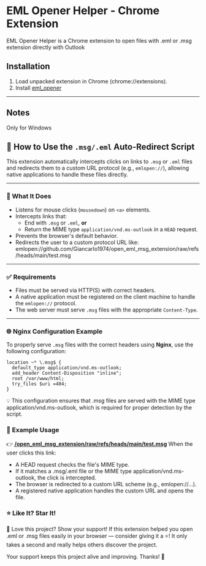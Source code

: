 # EML Opener Helper - Chrome Extension

EML Opener Helper is a Chrome extension to open files with .eml or .msg extension directly with Outlook

## Installation
1. Load unpacked extension in Chrome (chrome://extensions).
2. Install [eml_opener](https://github.com/Giancarlo1974/open_eml_msg_extension/blob/main/install.md)
---

## Notes
Only for Windows


## 📄 How to Use the `.msg/.eml` Auto-Redirect Script

This extension automatically intercepts clicks on links to `.msg` or `.eml` files and redirects them to a custom URL protocol (e.g., `emlopen://`), allowing native applications to handle these files directly.

---

### 🧠 What It Does

- Listens for mouse clicks (`mousedown`) on `<a>` elements.
- Intercepts links that:
  - End with `.msg` or `.eml`, **or**
  - Return the MIME type `application/vnd.ms-outlook` in a `HEAD` request.
- Prevents the browser's default behavior.
- Redirects the user to a custom protocol URL like:
emlopen://github.com/Giancarlo1974/open_eml_msg_extension/raw/refs/heads/main/test.msg

---

### ✅ Requirements

- Files must be served via HTTP(S) with correct headers.
- A native application must be registered on the client machine to handle the `emlopen://` protocol.
- The web server must serve `.msg` files with the appropriate `Content-Type`.

---

### 🌐 Nginx Configuration Example

To properly serve `.msg` files with the correct headers using **Nginx**, use the following configuration:

```nginx
location ~* \.msg$ {
  default_type application/vnd.ms-outlook;
  add_header Content-Disposition "inline";
  root /var/www/html;
  try_files $uri =404;
}
```

💡 This configuration ensures that .msg files are served with the MIME type application/vnd.ms-outlook, which is required for proper detection by the script.


### 🧪 Example Usage
👉 [**/open_eml_msg_extension/raw/refs/heads/main/test.msg**](https://github.com/Giancarlo1974/open_eml_msg_extension/raw/refs/heads/main/test.msg)
When the user clicks this link:
- A HEAD request checks the file's MIME type.
- If it matches a .msg/.eml file or the MIME type application/vnd.ms-outlook, the click is intercepted.
- The browser is redirected to a custom URL scheme (e.g., emlopen://...).
- A registered native application handles the custom URL and opens the file.

### ⭐️ Like It? Star It!
🌟 Love this project? Show your support!
If this extension helped you open .eml or .msg files easily in your browser — consider giving it a ⭐️!
It only takes a second and really helps others discover the project.

Your support keeps this project alive and improving. Thanks! 🙌

